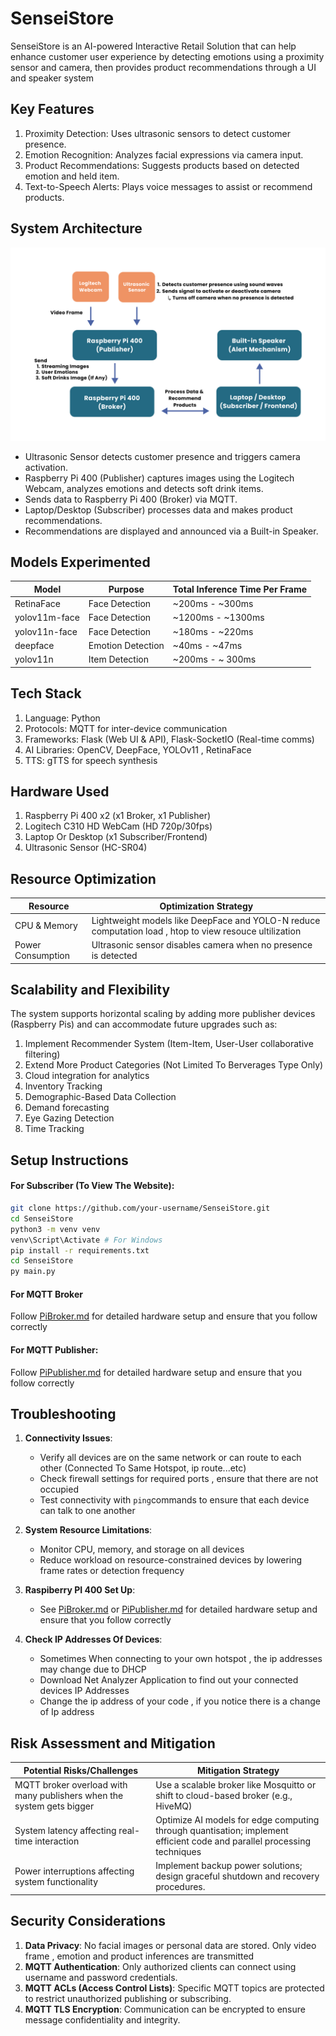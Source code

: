 # SenseiStore
SenseiStore is an AI-powered Interactive Retail Solution that can help enhance customer user experience by detecting emotions using a proximity sensor and camera, then provides product recommendations through a UI and speaker system

## Key Features
1. Proximity Detection: Uses ultrasonic sensors to detect customer presence.
2. Emotion Recognition: Analyzes facial expressions via camera input.
3. Product Recommendations: Suggests products based on detected emotion and held item.
4. Text-to-Speech Alerts: Plays voice messages to assist or recommend products.

## System Architecture
![AI-powered Interactive Retail Solution System Architecture](SenseiStore/static/images/system-architecture.jpg)
- Ultrasonic Sensor detects customer presence and triggers camera activation.
- Raspberry Pi 400 (Publisher) captures images using the Logitech Webcam, analyzes emotions and detects soft drink items.
- Sends data to Raspberry Pi 400 (Broker) via MQTT.
- Laptop/Desktop (Subscriber) processes data and makes product recommendations.
- Recommendations are displayed and announced via a Built-in Speaker.
  
## Models Experimented
| Model             | Purpose         | Total Inference Time Per Frame|
|-------------------|-----------------|-------------|
| RetinaFace        | Face Detection  | ~200ms - ~300ms 
| yolov11m-face     | Face Detection  | ~1200ms - ~1300ms
| yolov11n-face     | Face Detection  | ~180ms - ~220ms |
| deepface          | Emotion Detection  | ~40ms - ~47ms |
| yolov11n          | Item Detection  | ~200ms - ~ 300ms |

## Tech Stack
1. Language: Python
2. Protocols: MQTT for inter-device communication
3. Frameworks: Flask (Web UI & API), Flask-SocketIO (Real-time comms)
4. AI Libraries: OpenCV, DeepFace, YOLOv11 , RetinaFace
5. TTS: gTTS for speech synthesis

## Hardware Used
1. Raspberry Pi 400 x2 (x1 Broker, x1 Publisher)
2. Logitech C310 HD WebCam (HD 720p/30fps)
3. Laptop Or Desktop (x1 Subscriber/Frontend)
4. Ultrasonic Sensor (HC-SR04)
   
## Resource Optimization 
| Resource  | Optimization Strategy |
| -------------      | ------------- |
| CPU & Memory       | Lightweight models like DeepFace and YOLO-N reduce computation load  , htop to view resouce ultilization |
| Power Consumption  | Ultrasonic sensor disables camera when no presence is detected  |

## Scalability and Flexibility 
The system supports horizontal scaling by adding more publisher devices (Raspberry Pis) and can accommodate future upgrades such as:
1. Implement Recommender System (Item-Item, User-User collaborative filtering)
2. Extend More Product Categories (Not Limited To Berverages Type Only)
3. Cloud integration for analytics
4. Inventory Tracking
5. Demographic-Based Data Collection
6. Demand forecasting 
7. Eye Gazing Detection
8. Time Tracking

## Setup Instructions

#### For Subscriber (To View The Website):
```bash
git clone https://github.com/your-username/SenseiStore.git
cd SenseiStore
python3 -m venv venv
venv\Script\Activate # For Windows
pip install -r requirements.txt
cd SenseiStore
py main.py
```

#### For MQTT Broker
Follow [PiBroker.md](PiBroker.md) for detailed hardware setup and ensure that you follow correctly

#### For MQTT Publisher:
Follow [PiPublisher.md](PiPublisher.md) for detailed hardware setup and ensure that you follow correctly

## Troubleshooting 
1. **Connectivity Issues**:
   - Verify all devices are on the same network or can route to each other (Connected To Same Hotspot, ip route...etc)
   - Check firewall settings for required ports , ensure that there are not occupied 
   - Test connectivity with `ping`commands to ensure that each device can talk to one another 

2. **System Resource Limitations**:
   - Monitor CPU, memory, and storage on all devices
   - Reduce workload on resource-constrained devices by lowering frame rates or detection frequency

3. **Raspiberry PI 400 Set Up**:
   - See [PiBroker.md](PiBroker.md) or [PiPublisher.md](PiPublisher.md) for detailed hardware setup and ensure that you follow correctly

4. **Check IP Addresses Of Devices**:
   - Sometimes When connecting to your own hotspot , the ip addresses may change due to DHCP
   - Download Net Analyzer Application to find out your connected devices IP Addresses
   - Change the ip address of your code , if you notice there is a change of Ip address
   
## Risk Assessment and Mitigation
| Potential Risks/Challenges  | Mitigation Strategy |
| -------------      | ------------- |
| MQTT broker overload with many publishers when the system gets bigger  | Use a scalable broker like Mosquitto or shift to cloud-based broker (e.g., HiveMQ) |
| System latency affecting real-time interaction | Optimize AI models for edge computing through quantisation; implement efficient code and parallel processing techniques |
| Power interruptions affecting system functionality | Implement backup power solutions; design graceful shutdown and recovery procedures. |

## Security Considerations
1. **Data Privacy**: No facial images or personal data are stored. Only video frame , emotion and product inferences are transmitted
2. **MQTT Authentication**: Only authorized clients can connect using username and password credentials.
3. **MQTT ACLs (Access Control Lists)**: Specific MQTT topics are protected to restrict unauthorized publishing or subscribing.
4. **MQTT TLS Encryption**: Communication can be encrypted to ensure message confidentiality and integrity.
